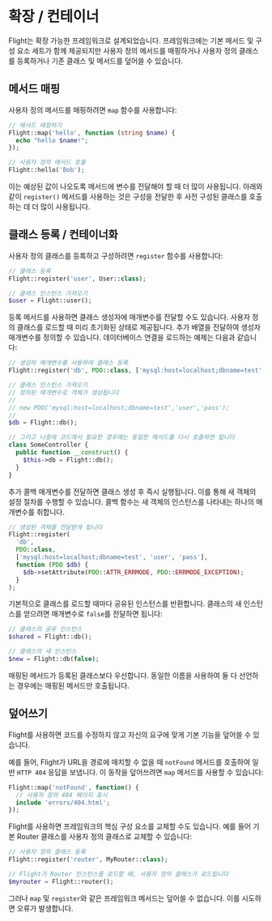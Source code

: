 # 확장 / 컨테이너

Flight는 확장 가능한 프레임워크로 설계되었습니다. 프레임워크에는 기본 메서드 및 구성 요소 세트가 함께 제공되지만 사용자 정의 메서드를 매핑하거나 사용자 정의 클래스를 등록하거나 기존 클래스 및 메서드를 덮어쓸 수 있습니다.

## 메서드 매핑

사용자 정의 메서드를 매핑하려면 `map` 함수를 사용합니다:

```php
// 메서드 매핑하기
Flight::map('hello', function (string $name) {
  echo "hello $name!";
});

// 사용자 정의 메서드 호출
Flight::hello('Bob');
```

이는 예상된 값이 나오도록 메서드에 변수를 전달해야 할 때 더 많이 사용됩니다. 아래와 같이 `register()` 메서드를 사용하는 것은 구성을 전달한 후 사전 구성된 클래스를 호출하는 데 더 많이 사용됩니다.

## 클래스 등록 / 컨테이너화

사용자 정의 클래스를 등록하고 구성하려면 `register` 함수를 사용합니다:

```php
// 클래스 등록
Flight::register('user', User::class);

// 클래스 인스턴스 가져오기
$user = Flight::user();
```

등록 메서드를 사용하면 클래스 생성자에 매개변수를 전달할 수도 있습니다. 사용자 정의 클래스를 로드할 때 미리 초기화된 상태로 제공됩니다. 추가 배열을 전달하여 생성자 매개변수를 정의할 수 있습니다. 데이터베이스 연결을 로드하는 예제는 다음과 같습니다:

```php
// 생성자 매개변수를 사용하여 클래스 등록
Flight::register('db', PDO::class, ['mysql:host=localhost;dbname=test', 'user', 'pass']);

// 클래스 인스턴스 가져오기
// 정의된 매개변수로 객체가 생성됩니다
//
// new PDO('mysql:host=localhost;dbname=test','user','pass');
//
$db = Flight::db();

// 그리고 나중에 코드에서 필요한 경우에는 동일한 메서드를 다시 호출하면 됩니다
class SomeController {
  public function __construct() {
	$this->db = Flight::db();
  }
}
```

추가 콜백 매개변수를 전달하면 클래스 생성 후 즉시 실행됩니다. 이를 통해 새 객체의 설정 절차를 수행할 수 있습니다. 콜백 함수는 새 객체의 인스턴스를 나타내는 하나의 매개변수를 취합니다.

```php
// 생성된 객체를 전달받게 됩니다
Flight::register(
  'db',
  PDO::class,
  ['mysql:host=localhost;dbname=test', 'user', 'pass'],
  function (PDO $db) {
    $db->setAttribute(PDO::ATTR_ERRMODE, PDO::ERRMODE_EXCEPTION);
  }
);
```

기본적으로 클래스를 로드할 때마다 공유된 인스턴스를 반환합니다. 클래스의 새 인스턴스를 얻으려면 매개변수로 `false`를 전달하면 됩니다:

```php
// 클래스의 공유 인스턴스
$shared = Flight::db();

// 클래스의 새 인스턴스
$new = Flight::db(false);
```

매핑된 메서드가 등록된 클래스보다 우선합니다. 동일한 이름을 사용하여 둘 다 선언하는 경우에는 매핑된 메서드만 호출됩니다.

## 덮어쓰기

Flight를 사용하면 코드를 수정하지 않고 자신의 요구에 맞게 기본 기능을 덮어쓸 수 있습니다.

예를 들어, Flight가 URL을 경로에 매치할 수 없을 때 `notFound` 메서드를 호출하여 일반 `HTTP 404` 응답을 보냅니다. 이 동작을 덮어쓰려면 `map` 메서드를 사용할 수 있습니다:

```php
Flight::map('notFound', function() {
  // 사용자 정의 404 페이지 표시
  include 'errors/404.html';
});
```

Flight를 사용하면 프레임워크의 핵심 구성 요소를 교체할 수도 있습니다.
예를 들어 기본 Router 클래스를 사용자 정의 클래스로 교체할 수 있습니다:

```php
// 사용자 정의 클래스 등록
Flight::register('router', MyRouter::class);

// Flight가 Router 인스턴스를 로드할 때, 사용자 정의 클래스가 로드됩니다
$myrouter = Flight::router();
```

그러나 `map` 및 `register`와 같은 프레임워크 메서드는 덮어쓸 수 없습니다. 이를 시도하면 오류가 발생합니다.